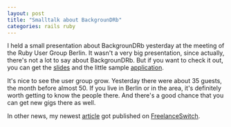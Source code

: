 ```yaml
---
layout: post
title: "Smalltalk about BackgrounDRb"
categories: rails ruby
---
```

I held a small presentation about BackgrounDRb yesterday at the meeting of the Ruby User Group Berlin. It wasn't a very big presentation, since actually, there's not a lot to say about BackgrounDRb. But if you want to check it out, you can get the <a href="/files/BackgrounDRb.pdf">slides</a> and the little sample <a href="/files/backgroundrb_demo.zip">application</a>.

It's nice to see the user group grow. Yesterday there were about 35 guests, the month before almost 50. If you live in Berlin or in the area, it's definitely worth getting to know the people there. And there's a good chance that you can get new gigs there as well.

In other news, my newest <a href="http://freelanceswitch.com/new-leads-series/7-cheap-ways-to-promote-your-development-skills/">article</a> got published on <a href="http://www.freelanceswitch.com/">FreelanceSwitch</a>.